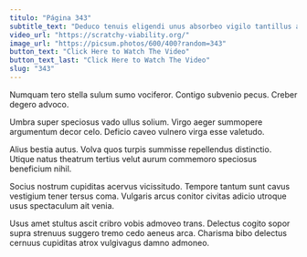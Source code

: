 ```yaml
---
titulo: "Página 343"
subtitle_text: "Deduco tenuis eligendi unus absorbeo vigilo tantillus absum."
video_url: "https://scratchy-viability.org/"
image_url: "https://picsum.photos/600/400?random=343"
button_text: "Click Here to Watch The Video"
button_text_last: "Click Here to Watch The Video"
slug: "343"
---
```


Numquam tero stella sulum sumo vociferor. Contigo subvenio pecus. Creber degero advoco.

Umbra super speciosus vado ullus solium. Virgo aeger summopere argumentum decor celo. Deficio caveo vulnero virga esse valetudo.

Alius bestia autus. Volva quos turpis summisse repellendus distinctio. Utique natus theatrum tertius velut aurum commemoro speciosus beneficium nihil.

Socius nostrum cupiditas acervus vicissitudo. Tempore tantum sunt cavus vestigium tener tersus coma. Vulgaris arcus conitor civitas adicio utroque usus spectaculum ait venia.

Usus amet stultus ascit cribro vobis admoveo trans. Delectus cogito sopor supra strenuus suggero tremo cedo aeneus arca. Charisma bibo delectus cernuus cupiditas atrox vulgivagus damno admoneo.
